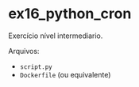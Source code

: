 # ex16_python_cron

Exercício nível intermediario.

Arquivos:
- `script.py`
- `Dockerfile` (ou equivalente)

